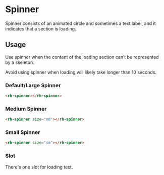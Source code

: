 # Spinner
Spinner consists of an animated circle and sometimes a text label, and it indicates that a section is loading.

## Usage

Use spinner when the content of the loading section can’t be represented by a skeleton.

Avoid using spinner when loading will likely take longer than 10 seconds.

### Default/Large Spinner
```html
<rh-spinner></rh-spinner>
```

### Medium Spinner
```html
<rh-spinner size="md"></rh-spinner>
```

### Small Spinner
```html
<rh-spinner size="sm"></rh-spinner>
```

### Slot
There's one slot for loading text.